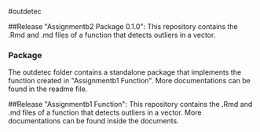 #outdetec

##Release "Assignmentb2 Package 0.1.0":
This repository contains the .Rmd and .md files of a function that detects outliers in a vector.
### Package
The outdetec folder contains a standalone package that implements the function created in "Assignmentb1 Function". More documentations can be found in the readme file. 

##Release "Assignmentb1 Function":
This repository contains the .Rmd and .md files of a function that detects outliers in a vector. More documentations can be found inside the documents. 
